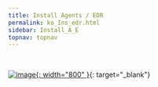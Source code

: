```yaml
---
title: Install Agents / EDR
permalink: ko_Ins_edr.html
sidebar: Install_A_E
topnav: topnav
---
```


<br />

[![image](/docs/images\Manual\edr\001.jpg){: width="800" }](/docs/images\Manual\edr\001.jpg){: target="_blank"}
